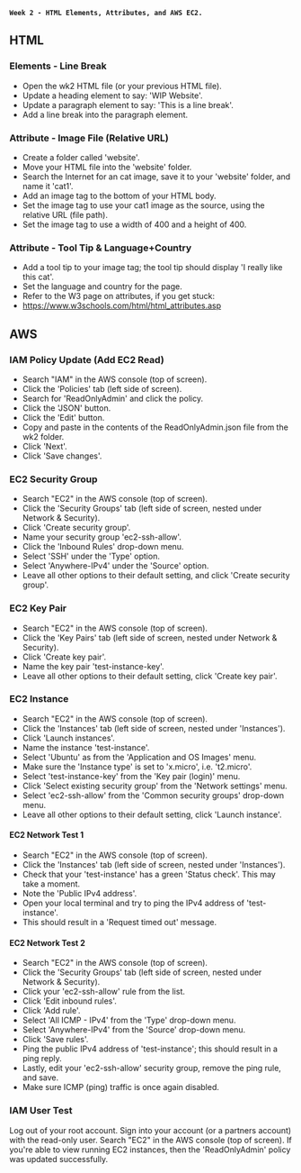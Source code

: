 **`Week 2 - HTML Elements, Attributes, and AWS EC2.`**

## HTML

### Elements - Line Break
- Open the wk2 HTML file (or your previous HTML file).
- Update a heading element to say: 'WIP Website'.
- Update a paragraph element to say: 'This is a line break'.
- Add a line break into the paragraph element.

### Attribute - Image File (Relative URL)
- Create a folder called 'website'.
- Move your HTML file into the 'website' folder.
- Search the Internet for an cat image, save it to your 'website' folder, and name it 'cat1'.
- Add an image tag to the bottom of your HTML body.
- Set the image tag to use your cat1 image as the source, using the relative URL (file path).
- Set the image tag to use a width of 400 and a height of 400.

### Attribute - Tool Tip & Language+Country
- Add a tool tip to your image tag; the tool tip should display 'I really like this cat'.
- Set the language and country for the page.
- Refer to the W3 page on attributes, if you get stuck:
- https://www.w3schools.com/html/html_attributes.asp


## AWS

### IAM Policy Update (Add EC2 Read)
- Search "IAM" in the AWS console (top of screen).
- Click the 'Policies' tab (left side of screen).
- Search for 'ReadOnlyAdmin' and click the policy.
- Click the 'JSON' button.
- Click the 'Edit' button.
- Copy and paste in the contents of the ReadOnlyAdmin.json file from the wk2 folder.
- Click 'Next'.
- Click 'Save changes'.

### EC2 Security Group
- Search "EC2" in the AWS console (top of screen).
- Click the 'Security Groups' tab (left side of screen, nested under Network & Security).
- Click 'Create security group'.
- Name your security group 'ec2-ssh-allow'.
- Click the 'Inbound Rules' drop-down menu.
- Select 'SSH' under the 'Type' option.
- Select 'Anywhere-IPv4' under the 'Source' option.
- Leave all other options to their default setting, and click 'Create security group'.

### EC2 Key Pair
- Search "EC2" in the AWS console (top of screen).
- Click the 'Key Pairs' tab (left side of screen, nested under Network & Security).
- Click 'Create key pair'.
- Name the key pair 'test-instance-key'.
- Leave all other options to their default setting, click 'Create key pair'.

### EC2 Instance
- Search "EC2" in the AWS console (top of screen).
- Click the 'Instances' tab (left side of screen, nested under 'Instances').
- Click 'Launch instances'.
- Name the instance 'test-instance'.
- Select 'Ubuntu' as from the 'Application and OS Images' menu.
- Make sure the 'Instance type' is set to 'x.micro', i.e. 't2.micro'.
- Select 'test-instance-key' from the 'Key pair (login)' menu.
- Click 'Select existing security group' from the 'Network settings' menu.
- Select 'ec2-ssh-allow' from the 'Common security groups' drop-down menu.
- Leave all other options to their default setting, click 'Launch instance'.

#### EC2 Network Test 1
- Search "EC2" in the AWS console (top of screen).
- Click the 'Instances' tab (left side of screen, nested under 'Instances').
- Check that your 'test-instance' has a green 'Status check'. This may take a moment.
- Note the 'Public IPv4 address'.
- Open your local terminal and try to ping the IPv4 address of 'test-instance'.
- This should result in a 'Request timed out' message.

#### EC2 Network Test 2
- Search "EC2" in the AWS console (top of screen).
- Click the 'Security Groups' tab (left side of screen, nested under Network & Security).
- Click your 'ec2-ssh-allow' rule from the list.
- Click 'Edit inbound rules'.
- Click 'Add rule'.
- Select 'All ICMP - IPv4' from the 'Type' drop-down menu.
- Select 'Anywhere-IPv4' from the 'Source' drop-down menu.
- Click 'Save rules'.
- Ping the public IPv4 address of 'test-instance'; this should result in a ping reply.
- Lastly, edit your 'ec2-ssh-allow' security group, remove the ping rule, and save.
- Make sure ICMP (ping) traffic is once again disabled.

### IAM User Test
Log out of your root account.
Sign into your account (or a partners account) with the read-only user.
Search "EC2" in the AWS console (top of screen).
If you're able to view running EC2 instances, then the 'ReadOnlyAdmin' policy was updated successfully.
